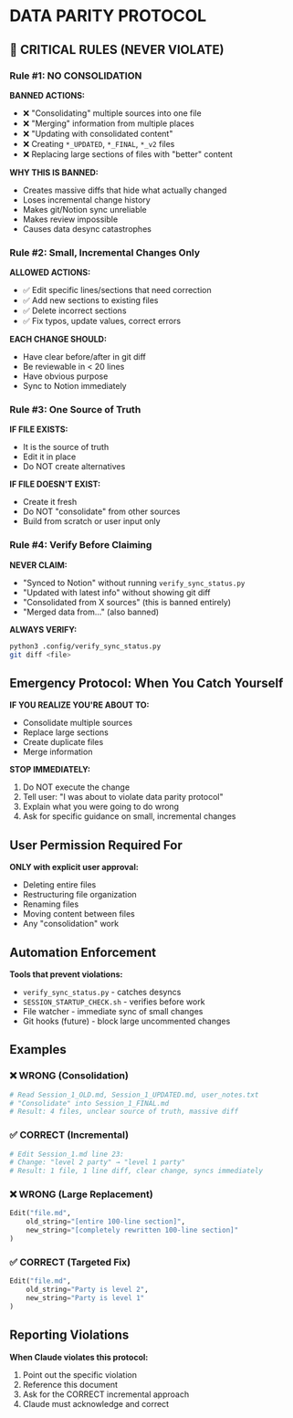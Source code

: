 # DATA PARITY PROTOCOL

## 🚨 CRITICAL RULES (NEVER VIOLATE)

### Rule #1: NO CONSOLIDATION
**BANNED ACTIONS:**
- ❌ "Consolidating" multiple sources into one file
- ❌ "Merging" information from multiple places
- ❌ "Updating with consolidated content"
- ❌ Creating `*_UPDATED`, `*_FINAL`, `*_v2` files
- ❌ Replacing large sections of files with "better" content

**WHY THIS IS BANNED:**
- Creates massive diffs that hide what actually changed
- Loses incremental change history
- Makes git/Notion sync unreliable
- Makes review impossible
- Causes data desync catastrophes

### Rule #2: Small, Incremental Changes Only
**ALLOWED ACTIONS:**
- ✅ Edit specific lines/sections that need correction
- ✅ Add new sections to existing files
- ✅ Delete incorrect sections
- ✅ Fix typos, update values, correct errors

**EACH CHANGE SHOULD:**
- Have clear before/after in git diff
- Be reviewable in < 20 lines
- Have obvious purpose
- Sync to Notion immediately

### Rule #3: One Source of Truth
**IF FILE EXISTS:**
- It is the source of truth
- Edit it in place
- Do NOT create alternatives

**IF FILE DOESN'T EXIST:**
- Create it fresh
- Do NOT "consolidate" from other sources
- Build from scratch or user input only

### Rule #4: Verify Before Claiming
**NEVER CLAIM:**
- "Synced to Notion" without running `verify_sync_status.py`
- "Updated with latest info" without showing git diff
- "Consolidated from X sources" (this is banned entirely)
- "Merged data from..." (also banned)

**ALWAYS VERIFY:**
```bash
python3 .config/verify_sync_status.py
git diff <file>
```

## Emergency Protocol: When You Catch Yourself

**IF YOU REALIZE YOU'RE ABOUT TO:**
- Consolidate multiple sources
- Replace large sections
- Create duplicate files
- Merge information

**STOP IMMEDIATELY:**
1. Do NOT execute the change
2. Tell user: "I was about to violate data parity protocol"
3. Explain what you were going to do wrong
4. Ask for specific guidance on small, incremental changes

## User Permission Required For

**ONLY with explicit user approval:**
- Deleting entire files
- Restructuring file organization
- Renaming files
- Moving content between files
- Any "consolidation" work

## Automation Enforcement

**Tools that prevent violations:**
- `verify_sync_status.py` - catches desyncs
- `SESSION_STARTUP_CHECK.sh` - verifies before work
- File watcher - immediate sync of small changes
- Git hooks (future) - block large uncommented changes

## Examples

### ❌ WRONG (Consolidation)
```python
# Read Session_1_OLD.md, Session_1_UPDATED.md, user_notes.txt
# "Consolidate" into Session_1_FINAL.md
# Result: 4 files, unclear source of truth, massive diff
```

### ✅ CORRECT (Incremental)
```python
# Edit Session_1.md line 23:
# Change: "level 2 party" → "level 1 party"
# Result: 1 file, 1 line diff, clear change, syncs immediately
```

### ❌ WRONG (Large Replacement)
```python
Edit("file.md",
    old_string="[entire 100-line section]",
    new_string="[completely rewritten 100-line section]"
)
```

### ✅ CORRECT (Targeted Fix)
```python
Edit("file.md",
    old_string="Party is level 2",
    new_string="Party is level 1"
)
```

## Reporting Violations

**When Claude violates this protocol:**
1. Point out the specific violation
2. Reference this document
3. Ask for the CORRECT incremental approach
4. Claude must acknowledge and correct

